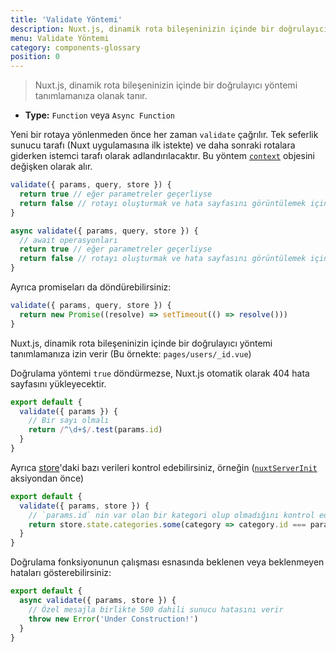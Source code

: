 ```yaml
---
title: 'Validate Yöntemi'
description: Nuxt.js, dinamik rota bileşeninizin içinde bir doğrulayıcı yöntemi tanımlamanıza olanak tanır.
menu: Validate Yöntemi
category: components-glossary
position: 0
---
```


> Nuxt.js, dinamik rota bileşeninizin içinde bir doğrulayıcı yöntemi tanımlamanıza olanak tanır.

- **Type:** `Function` veya `Async Function`

Yeni bir rotaya yönlenmeden önce her zaman `validate` çağrılır. Tek seferlik sunucu tarafı (Nuxt uygulamasına ilk istekte) ve daha sonraki rotalara giderken istemci tarafı olarak adlandırılacaktır. Bu yöntem [`context`](/docs/2.x/internals-glossary/context) objesini değişken olarak alır.

```js
validate({ params, query, store }) {
  return true // eğer parametreler geçerliyse
  return false // rotayı oluşturmak ve hata sayfasını görüntülemek için Nuxt.js'i durduracaktır
}
```

```js
async validate({ params, query, store }) {
  // await operasyonları
  return true // eğer parametreler geçerliyse
  return false // rotayı oluşturmak ve hata sayfasını görüntülemek için Nuxt.js'i durduracaktır
}
```

Ayrıca promiseları da döndürebilirsiniz:

```js
validate({ params, query, store }) {
  return new Promise((resolve) => setTimeout(() => resolve()))
}
```

Nuxt.js, dinamik rota bileşeninizin içinde bir doğrulayıcı yöntemi tanımlamanıza izin verir (Bu örnekte: `pages/users/_id.vue`)

Doğrulama yöntemi `true` döndürmezse, Nuxt.js otomatik olarak 404 hata sayfasını yükleyecektir.

```js
export default {
  validate({ params }) {
    // Bir sayı olmalı
    return /^\d+$/.test(params.id)
  }
}
```

Ayrıca [store](/docs/2.x/directory-structure/store)'daki bazı verileri kontrol edebilirsiniz, örneğin ([`nuxtServerInit`](/docs/2.x/directory-structure/store#the-nuxtserverinit-action) aksiyondan önce)

```js
export default {
  validate({ params, store }) {
    // `params.id` nin var olan bir kategori olup olmadığını kontrol edin
    return store.state.categories.some(category => category.id === params.id)
  }
}
```

Doğrulama fonksiyonunun çalışması esnasında beklenen veya beklenmeyen hataları gösterebilirsiniz:

```js
export default {
  async validate({ params, store }) {
    // Özel mesajla birlikte 500 dahili sunucu hatasını verir
    throw new Error('Under Construction!')
  }
}
```
